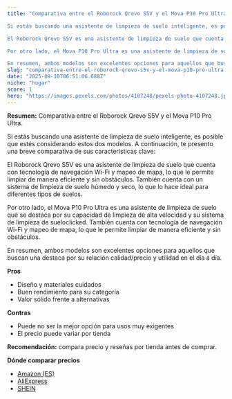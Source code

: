 ```yaml
---
title: "Comparativa entre el Roborock Qrevo S5V y el Mova P10 Pro Ultra. 

Si estás buscando una asistente de limpieza de suelo inteligente, es posible que estés considerando estos dos modelos. A continuación, te presento una breve comparativa de sus características clave:

El Roborock Qrevo S5V es una asistente de limpieza de suelo que cuenta con tecnología de navegación Wi-Fi y mapeo de mapa, lo que le permite limpiar de manera eficiente y sin obstáculos. También cuenta con un sistema de limpieza de suelo húmedo y seco, lo que lo hace ideal para diferentes tipos de suelos.

Por otro lado, el Mova P10 Pro Ultra es una asistente de limpieza de suelo que se destaca por su capacidad de limpieza de alta velocidad y su sistema de limpieza de sueloclicked. También cuenta con tecnología de navegación Wi-Fi y mapeo de mapa, lo que le permite limpiar de manera eficiente y sin obstáculos.

En resumen, ambos modelos son excelentes opciones para aquellos que buscan una"
slug: "comparativa-entre-el-roborock-qrevo-s5v-y-el-mova-p10-pro-ultra-si-estas-buscand"
date: "2025-09-10T06:51:06.688Z"
niche: "hogar"
score: 1
hero: "https://images.pexels.com/photos/4107248/pexels-photo-4107248.jpeg?auto=compress&cs=tinysrgb&fit=crop&h=627&w=1200&auto=compress&cs=tinysrgb&w=1200&h=675&fit=crop"
---
```


**Resumen:** Comparativa entre el Roborock Qrevo S5V y el Mova P10 Pro Ultra. 

Si estás buscando una asistente de limpieza de suelo inteligente, es posible que estés considerando estos dos modelos. A continuación, te presento una breve comparativa de sus características clave:

El Roborock Qrevo S5V es una asistente de limpieza de suelo que cuenta con tecnología de navegación Wi-Fi y mapeo de mapa, lo que le permite limpiar de manera eficiente y sin obstáculos. También cuenta con un sistema de limpieza de suelo húmedo y seco, lo que lo hace ideal para diferentes tipos de suelos.

Por otro lado, el Mova P10 Pro Ultra es una asistente de limpieza de suelo que se destaca por su capacidad de limpieza de alta velocidad y su sistema de limpieza de sueloclicked. También cuenta con tecnología de navegación Wi-Fi y mapeo de mapa, lo que le permite limpiar de manera eficiente y sin obstáculos.

En resumen, ambos modelos son excelentes opciones para aquellos que buscan una destaca por su relación calidad/precio y utilidad en el día a día.

**Pros**
- Diseño y materiales cuidados
- Buen rendimiento para su categoría
- Valor sólido frente a alternativas

**Contras**
- Puede no ser la mejor opción para usos muy exigentes
- El precio puede variar por tienda

**Recomendación:** compara precio y reseñas por tienda antes de comprar.

**Dónde comparar precios**
- [Amazon (ES)](https://www.amazon.es/s?k=Comparativa%20entre%20el%20Roborock%20Qrevo%20S5V%20y%20el%20Mova%20P10%20Pro%20Ultra.%20%0A%0ASi%20est%C3%A1s%20buscando%20una%20asistente%20de%20limpieza%20de%20suelo%20inteligente%2C%20es%20posible%20que%20est%C3%A9s%20considerando%20estos%20dos%20modelos.%20A%20continuaci%C3%B3n%2C%20te%20presento%20una%20breve%20comparativa%20de%20sus%20caracter%C3%ADsticas%20clave%3A%0A%0AEl%20Roborock%20Qrevo%20S5V%20es%20una%20asistente%20de%20limpieza%20de%20suelo%20que%20cuenta%20con%20tecnolog%C3%ADa%20de%20navegaci%C3%B3n%20Wi-Fi%20y%20mapeo%20de%20mapa%2C%20lo%20que%20le%20permite%20limpiar%20de%20manera%20eficiente%20y%20sin%20obst%C3%A1culos.%20Tambi%C3%A9n%20cuenta%20con%20un%20sistema%20de%20limpieza%20de%20suelo%20h%C3%BAmedo%20y%20seco%2C%20lo%20que%20lo%20hace%20ideal%20para%20diferentes%20tipos%20de%20suelos.%0A%0APor%20otro%20lado%2C%20el%20Mova%20P10%20Pro%20Ultra%20es%20una%20asistente%20de%20limpieza%20de%20suelo%20que%20se%20destaca%20por%20su%20capacidad%20de%20limpieza%20de%20alta%20velocidad%20y%20su%20sistema%20de%20limpieza%20de%20sueloclicked.%20Tambi%C3%A9n%20cuenta%20con%20tecnolog%C3%ADa%20de%20navegaci%C3%B3n%20Wi-Fi%20y%20mapeo%20de%20mapa%2C%20lo%20que%20le%20permite%20limpiar%20de%20manera%20eficiente%20y%20sin%20obst%C3%A1culos.%0A%0AEn%20resumen%2C%20ambos%20modelos%20son%20excelentes%20opciones%20para%20aquellos%20que%20buscan%20una&tag=teknovashop25-21)
- [AliExpress](https://www.aliexpress.com/wholesale?SearchText=Comparativa%20entre%20el%20Roborock%20Qrevo%20S5V%20y%20el%20Mova%20P10%20Pro%20Ultra.%20%0A%0ASi%20est%C3%A1s%20buscando%20una%20asistente%20de%20limpieza%20de%20suelo%20inteligente%2C%20es%20posible%20que%20est%C3%A9s%20considerando%20estos%20dos%20modelos.%20A%20continuaci%C3%B3n%2C%20te%20presento%20una%20breve%20comparativa%20de%20sus%20caracter%C3%ADsticas%20clave%3A%0A%0AEl%20Roborock%20Qrevo%20S5V%20es%20una%20asistente%20de%20limpieza%20de%20suelo%20que%20cuenta%20con%20tecnolog%C3%ADa%20de%20navegaci%C3%B3n%20Wi-Fi%20y%20mapeo%20de%20mapa%2C%20lo%20que%20le%20permite%20limpiar%20de%20manera%20eficiente%20y%20sin%20obst%C3%A1culos.%20Tambi%C3%A9n%20cuenta%20con%20un%20sistema%20de%20limpieza%20de%20suelo%20h%C3%BAmedo%20y%20seco%2C%20lo%20que%20lo%20hace%20ideal%20para%20diferentes%20tipos%20de%20suelos.%0A%0APor%20otro%20lado%2C%20el%20Mova%20P10%20Pro%20Ultra%20es%20una%20asistente%20de%20limpieza%20de%20suelo%20que%20se%20destaca%20por%20su%20capacidad%20de%20limpieza%20de%20alta%20velocidad%20y%20su%20sistema%20de%20limpieza%20de%20sueloclicked.%20Tambi%C3%A9n%20cuenta%20con%20tecnolog%C3%ADa%20de%20navegaci%C3%B3n%20Wi-Fi%20y%20mapeo%20de%20mapa%2C%20lo%20que%20le%20permite%20limpiar%20de%20manera%20eficiente%20y%20sin%20obst%C3%A1culos.%0A%0AEn%20resumen%2C%20ambos%20modelos%20son%20excelentes%20opciones%20para%20aquellos%20que%20buscan%20una)
- [SHEIN](https://www.shein.com/pdsearch/Comparativa%20entre%20el%20Roborock%20Qrevo%20S5V%20y%20el%20Mova%20P10%20Pro%20Ultra.%20%0A%0ASi%20est%C3%A1s%20buscando%20una%20asistente%20de%20limpieza%20de%20suelo%20inteligente%2C%20es%20posible%20que%20est%C3%A9s%20considerando%20estos%20dos%20modelos.%20A%20continuaci%C3%B3n%2C%20te%20presento%20una%20breve%20comparativa%20de%20sus%20caracter%C3%ADsticas%20clave%3A%0A%0AEl%20Roborock%20Qrevo%20S5V%20es%20una%20asistente%20de%20limpieza%20de%20suelo%20que%20cuenta%20con%20tecnolog%C3%ADa%20de%20navegaci%C3%B3n%20Wi-Fi%20y%20mapeo%20de%20mapa%2C%20lo%20que%20le%20permite%20limpiar%20de%20manera%20eficiente%20y%20sin%20obst%C3%A1culos.%20Tambi%C3%A9n%20cuenta%20con%20un%20sistema%20de%20limpieza%20de%20suelo%20h%C3%BAmedo%20y%20seco%2C%20lo%20que%20lo%20hace%20ideal%20para%20diferentes%20tipos%20de%20suelos.%0A%0APor%20otro%20lado%2C%20el%20Mova%20P10%20Pro%20Ultra%20es%20una%20asistente%20de%20limpieza%20de%20suelo%20que%20se%20destaca%20por%20su%20capacidad%20de%20limpieza%20de%20alta%20velocidad%20y%20su%20sistema%20de%20limpieza%20de%20sueloclicked.%20Tambi%C3%A9n%20cuenta%20con%20tecnolog%C3%ADa%20de%20navegaci%C3%B3n%20Wi-Fi%20y%20mapeo%20de%20mapa%2C%20lo%20que%20le%20permite%20limpiar%20de%20manera%20eficiente%20y%20sin%20obst%C3%A1culos.%0A%0AEn%20resumen%2C%20ambos%20modelos%20son%20excelentes%20opciones%20para%20aquellos%20que%20buscan%20una)
